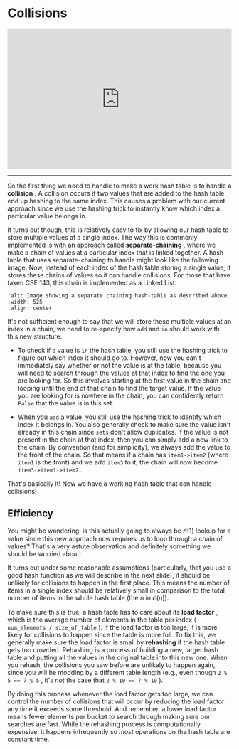# Collisions

<div style="position: relative; padding-bottom: 62.5%; height: 0;">
    <iframe src="https://www.loom.com/embed/38de6c8f202b46688036c19687b4990f" frameborder="0" webkitallowfullscreen mozallowfullscreen allowfullscreen style="position: absolute; top: 0; left: 0; width: 100%; height: 100%;"></iframe>
</div>

---

So the first thing we need to handle to make a work hash table is to handle a **collision** . A collision occurs if two values that are added to the hash table end up hashing to the same index. This causes a problem with our current approach since we use the hashing trick to instantly know which index a particular value belongs in.

It turns out though, this is relatively easy to fix by allowing our hash table to store multiple values at a single index. The way this is commonly implemented is with an approach called **separate-chaining** , where we make a chain of values at a particular index that is linked together. A hash table that uses separate-chaining to handle might look like the following image. Now, instead of each index of the hash table storing a single value, it stores these chains of values so it can handle collisions. For those that have taken CSE 143, this chain is implemented as a Linked List.

```{image} https://static.us.edusercontent.com/files/c2TvCiXTINrel1ZsA8kOQP4B
:alt: Image showing a separate chaining hash-table as described above.
:width: 525
:align: center
```

It's not sufficient enough to say that we will store these multiple values at an index in a chain, we need to re-specify how `add` and `in` should work with this new structure.

- To check if a value is `in` the hash table, you still use the hashing trick to figure out which index it should go to. However, now you can't immediately say whether or not the value is at the table, because you will need to search through the values at that index to find the one you are looking for. So this involves starting at the first value in the chain and looping until the end of that chain to find the target value. If the value you are looking for is nowhere in the chain, you can confidently return `False` that the value is in this set.

- When you `add` a value, you still use the hashing trick to identify which index it belongs in. You also generally check to make sure the value isn't already in this chain since `sets` don't allow duplicates. If the value is not present in the chain at that index, then you can simply add a new link to the chain. By convention (and for simplicity), we always add the value to the front of the chain. So that means if a chain has `item1->item2` (where `item1` is the front) and we add `item3` to it, the chain will now become `item3->item1->item2` .

That's basically it! Now we have a working hash table that can handle collisions!

## Efficiency

You might be wondering: is this actually going to always be $\mathcal{O}(1)$ lookup for a value since this new approach now requires us to loop through a chain of values? That's a very astute observation and definitely something we should be worried about!

It turns out under some reasonable assumptions (particularly, that you use a good hash function as we will describe in the next slide), it should be unlikely for collisions to happen in the first place. This means the number of items in a single index should be relatively small in comparison to the total number of items in the whole hash table (the $n$ in $\mathcal{O}(n)$).

To make sure this is true, a hash table has to care about its **load factor** , which is the average number of elements in the table per index ( `num_elements / size_of_table` ). If the load factor is too large, it is more likely for collisions to happen since the table is more full. To fix this, we generally make sure the load factor is small by **rehashing** if the hash table gets too crowded. Rehashing is a process of building a new, larger hash table and putting all the values in the original table into this new one. When you rehash, the collisions you saw before are unlikely to happen again, since you will be modding by a different table length (e.g., even though `2 % 5 == 7 % 5` , it's _not_ the case that `2 % 10 == 7 % 10` ).

By doing this process whenever the load factor gets too large, we can control the number of collisions that will occur by reducing the load factor any time it exceeds some threshold. And remember, a lower load factor means fewer elements per bucket to search through making sure our searches are fast. While the rehashing process is computationally expensive, it happens infrequently so _most_ operations on the hash table are constant time.

